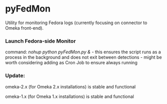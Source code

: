 pyFedMon
========

Utility for monitoring Fedora logs (currently focusing on connector to Omeka front-end).

<h3>Launch Fedora-side Monitor</h3>
command: <em>nohup python pyFedMon.py &</em>
  - this ensures the script runs as a process in the background and does not exit between detections
  - might be worth considering adding as Cron Job to ensure always running

<h3>Update:</h3>
omeka-2.x (for Omeka 2.x installations) is stable and functional

omeka-1.x (for Omeka 1.x installations) is stable and functional
